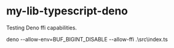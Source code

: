 # my-lib-typescript-deno

Testing Deno ffi capabilities.

deno --allow-env=BUF_BIGINT_DISABLE --allow-ffi .\src\index.ts